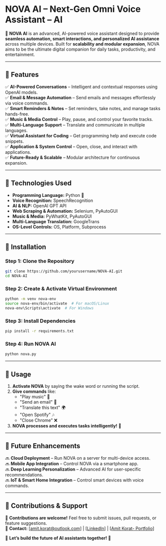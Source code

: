 # **NOVA AI – Next-Gen Omni Voice Assistant – AI**  

🚀 **NOVA AI** is an advanced, AI-powered voice assistant designed to provide **seamless automation, smart interactions, and personalized AI assistance** across multiple devices. Built for **scalability and modular expansion**, NOVA aims to be the ultimate digital companion for daily tasks, productivity, and entertainment.

---

## **🔹 Features**
✅ **AI-Powered Conversations** – Intelligent and contextual responses using OpenAI models.  
✅ **Email & Message Automation** – Send emails and messages effortlessly via voice commands.  
✅ **Smart Reminders & Notes** – Set reminders, take notes, and manage tasks hands-free.  
✅ **Music & Media Control** – Play, pause, and control your favorite tracks.  
✅ **Multi-Language Support** – Translate and communicate in multiple languages.  
✅ **Virtual Assistant for Coding** – Get programming help and execute code snippets.  
✅ **Application & System Control** – Open, close, and interact with applications.  
✅ **Future-Ready & Scalable** – Modular architecture for continuous expansion.

---

## **🔹 Technologies Used**
- **Programming Language:** Python 🐍  
- **Voice Recognition:** SpeechRecognition  
- **AI & NLP:** OpenAI GPT API  
- **Web Scraping & Automation:** Selenium, PyAutoGUI  
- **Music & Media:** PyWhatKit, PyAutoGUI  
- **Multi-Language Translation:** GoogleTrans  
- **OS-Level Controls:** OS, Platform, Subprocess  

---

## **🔹 Installation**
### **Step 1: Clone the Repository**
```bash
git clone https://github.com/yourusername/NOVA-AI.git
cd NOVA-AI
```

### **Step 2: Create & Activate Virtual Environment**
```bash
python -m venv nova-env
source nova-env/bin/activate  # For macOS/Linux
nova-env\Scripts\activate  # For Windows
```

### **Step 3: Install Dependencies**
```bash
pip install -r requirements.txt
```

### **Step 4: Run NOVA AI**
```bash
python nova.py
```

---

## **🔹 Usage**
1. **Activate NOVA** by saying the wake word or running the script.  
2. **Give commands** like:
   - "Play music" 🎵
   - "Send an email" 📧
   - "Translate this text" 🌍
   - "Open Spotify" 🎶
   - "Close Chrome" ❌  
3. **NOVA processes and executes tasks intelligently!** 🤖

---

## **🔹 Future Enhancements**
🔜 **Cloud Deployment** – Run NOVA on a server for multi-device access.  
🔜 **Mobile App Integration** – Control NOVA via a smartphone app.  
🔜 **Deep Learning Personalization** – Advanced AI for user-specific recommendations.  
🔜 **IoT & Smart Home Integration** – Control smart devices with voice commands.  

---

## **🔹 Contributions & Support**
🤝 **Contributions are welcome!** Feel free to submit issues, pull requests, or feature suggestions.  
📩 **Contact:** [amit.korat@outlook.com] | [[LinkedIn](https://www.linkedin.com/in/amit-korat/)] | [[Amit Korat- Portfolio](https://amitkorat.technonite.com/)]  

🚀 **Let’s build the future of AI assistants together!** 🌟

